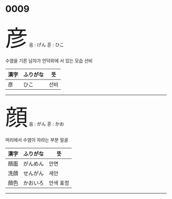 # 0009

<span style="font-size: 500%;">彦</span> 음 : げん 훈 : ひこ

수염을 기른 남자가 언덕위에 서 있는 모습 선비

| 漢字 | ふりがな | 뜻 |
| --- | --- | --- |
|彦 | ひこ | 선비


---


<span style="font-size: 500%;">顔</span> 음 : がん 훈 : かお

머리에서 수염이 자라는 부분 얼굴

| 漢字 | ふりがな | 뜻 |
| --- | --- | --- |
|顔面 | がんめん | 안면
|洗顔 | せんがん | 세안
|顔色 | かおいろ | 안색 표정


---

